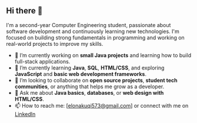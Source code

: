 ## Hi there 👋
I'm a second-year Computer Engineering student, passionate about software development and continuously learning new technologies. I'm focused on building strong fundamentals in programming and working on real-world projects to improve my skills.

- 🔭 I’m currently working on **small Java projects** and learning how to build full-stack applications.
- 🌱 I’m currently learning **Java**, **SQL**, **HTML/CSS**, and exploring **JavaScript** and **basic web development frameworks**.
- 👯 I’m looking to collaborate on **open source projects**, **student tech communities**, or anything that helps me grow as a developer.
- 💬 Ask me about **Java basics**, **databases**, or **web design with HTML/CSS**.
- 📫 How to reach me: [elonakuqi573@gmail.com] or connect with me on [LinkedIn](https://www.linkedin.com/in/elona-kuqi-25a575359/)



<!--
**ElonaKuqiiii/ElonaKuqiiii** is a ✨ _special_ ✨ repository because its `README.md` (this file) appears on your GitHub profile.

Here are some ideas to get you started:

- 🔭 I’m currently working on ...
- 🌱 I’m currently learning ...
- 👯 I’m looking to collaborate on ...
- 🤔 I’m looking for help with ...
- 💬 Ask me about ...
- 📫 How to reach me: ...
- 😄 Pronouns: ...
- ⚡ Fun fact: ...
-->
